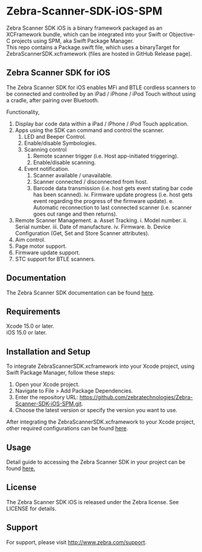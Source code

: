 # Zebra-Scanner-SDK-iOS-SPM

Zebra Scanner SDK iOS is a binary framework packaged as an XCFramework bundle, which can be integrated into your Swift or Objective-C projects using SPM, aka Swift Package Manager.<br>
This repo contains a Package.swift file, which uses a binaryTarget for ZebraScannerSDK.xcframework (files are hosted in GitHub Release page).

## Zebra Scanner SDK for iOS
The Zebra Scanner SDK for iOS enables MFi and BTLE cordless scanners to be connected and controlled
by an iPad / iPhone / iPod Touch without using a cradle, after pairing over Bluetooth.

Functionality,
1. Display bar code data within a iPad / iPhone / iPod Touch application.
2. Apps using the SDK can command and control the scanner.
   1. LED and Beeper Control.
   2. Enable/disable Symbologies.
   3. Scanning control
      1. Remote scanner trigger (i.e. Host app-initiated triggering).
      2. Enable/disable scanning.
   4. Event notification.
      1. Scanner available / unavailable.
      2. Scanner connected / disconnected from host.
      3. Barcode data transmission (i.e. host gets event stating bar code has been
scanned).
    iv. Firmware update progress (i.e. host gets event regarding the progress of the
firmware update).
  e. Automatic reconnection to last connected scanner (i.e. scanner goes out range and then
returns).
3. Remote Scanner Management.
  a. Asset Tracking.
    i. Model number.
    ii. Serial number.
    iii. Date of manufacture.
    iv. Firmware.
  b. Device Configuration (Get, Set and Store Scanner attributes).
4. Aim control.
5. Page motor support.
6. Firmware update support.
7. STC support for BTLE scanners.


## Documentation
The Zebra Scanner SDK documentation can be found [here](https://techdocs.zebra.com/dcs/scanners/sdk-ios/about/).

## Requirements
Xcode 15.0 or later.<br>
iOS 15.0 or later.

## Installation and Setup

To integrate ZebraScannerSDK.xcframework into your Xcode project, using Swift Package Manager, follow these steps:

1. Open your Xcode project.
2. Navigate to File  > Add Package Dependencies.
3. Enter the repository URL: https://github.com/zebratechnologies/Zebra-Scanner-SDK-iOS-SPM.git.
4. Choose the latest version or specify the version you want to use.

After integrating the  ZebraScannerSDK.xcframework to your Xcode project, other required configurations can be found [here](https://techdocs.zebra.com/dcs/scanners/sdk-ios/setup/).

## Usage

Detail guide to accessing the Zebra Scanner SDK in your project can be found [here.](https://techdocs.zebra.com/dcs/scanners/sdk-ios/sdk/)

## License

The Zebra Scanner SDK iOS is released under the Zebra license. See LICENSE for details.

## Support
For support, please visit http://www.zebra.com/support.
